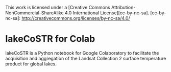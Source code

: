 This work is licensed under a
[Creative Commons Attribution-NonCommercial-ShareAlike 4.0 International License][cc-by-nc-sa].
[cc-by-nc-sa]: http://creativecommons.org/licenses/by-nc-sa/4.0/


# lakeCoSTR for Colab

lakeCoSTR is a Python notebook for Google Colaboratory to facilitate the acquisition and aggregation of the Landsat Collection 2 surface temperature product for global lakes.


